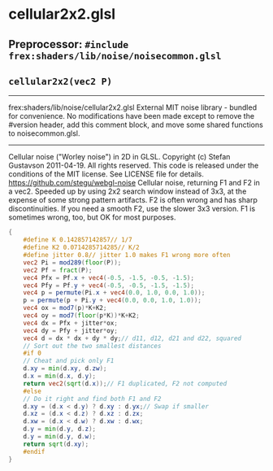 # cellular2x2.glsl
## Preprocessor: `#include frex:shaders/lib/noise/noisecommon.glsl`
## `cellular2x2(vec2 P)`
****************************************************

frex:shaders/lib/noise/cellular2x2.glsl
External MIT noise library - bundled for convenience.
No modifications have been made except to remove
the #version header, add this comment block, and
move some shared functions to noisecommon.glsl.
*****************************************************

 Cellular noise ("Worley noise") in 2D in GLSL.
 Copyright (c) Stefan Gustavson 2011-04-19. All rights reserved.
 This code is released under the conditions of the MIT license.
 See LICENSE file for details.
 https://github.com/stegu/webgl-noise
 Cellular noise, returning F1 and F2 in a vec2.
 Speeded up by using 2x2 search window instead of 3x3,
 at the expense of some strong pattern artifacts.
 F2 is often wrong and has sharp discontinuities.
 If you need a smooth F2, use the slower 3x3 version.
 F1 is sometimes wrong, too, but OK for most purposes.
```glsl
{
	#define K 0.142857142857// 1/7
	#define K2 0.0714285714285// K/2
	#define jitter 0.8// jitter 1.0 makes F1 wrong more often
	vec2 Pi = mod289(floor(P));
	vec2 Pf = fract(P);
	vec4 Pfx = Pf.x + vec4(-0.5, -1.5, -0.5, -1.5);
	vec4 Pfy = Pf.y + vec4(-0.5, -0.5, -1.5, -1.5);
	vec4 p = permute(Pi.x + vec4(0.0, 1.0, 0.0, 1.0));
	p = permute(p + Pi.y + vec4(0.0, 0.0, 1.0, 1.0));
	vec4 ox = mod7(p)*K+K2;
	vec4 oy = mod7(floor(p*K))*K+K2;
	vec4 dx = Pfx + jitter*ox;
	vec4 dy = Pfy + jitter*oy;
	vec4 d = dx * dx + dy * dy;// d11, d12, d21 and d22, squared
	// Sort out the two smallest distances
	#if 0
	// Cheat and pick only F1
	d.xy = min(d.xy, d.zw);
	d.x = min(d.x, d.y);
	return vec2(sqrt(d.x));// F1 duplicated, F2 not computed
	#else
	// Do it right and find both F1 and F2
	d.xy = (d.x < d.y) ? d.xy : d.yx;// Swap if smaller
	d.xz = (d.x < d.z) ? d.xz : d.zx;
	d.xw = (d.x < d.w) ? d.xw : d.wx;
	d.y = min(d.y, d.z);
	d.y = min(d.y, d.w);
	return sqrt(d.xy);
	#endif
}
```

